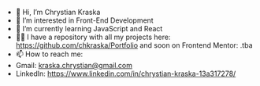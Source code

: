 - 👋 Hi, I’m Chrystian Kraska
- 👀 I’m interested in Front-End Development
- 🌱 I’m currently learning JavaScript and React
- 👨‍💻 I have a repository with all my projects here: https://github.com/chkraska/Portfolio and soon on Frontend Mentor: .tba
- 📫 How to reach me:
- Gmail: kraska.chrystian@gmail.com
- LinkedIn: https://www.linkedin.com/in/chrystian-kraska-13a317278/

<!---
chkraska/chkraska is a ✨ special ✨ repository because its `README.md` (this file) appears on your GitHub profile.
You can click the Preview link to take a look at your changes.
--->

